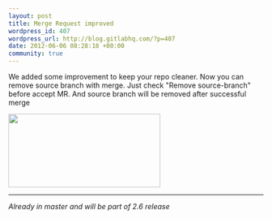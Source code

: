 ```yaml
--- 
layout: post
title: Merge Request improved
wordpress_id: 407
wordpress_url: http://blog.gitlabhq.com/?p=407
date: 2012-06-06 08:28:18 +00:00
community: true
---
```

<p>We added some improvement to keep your repo cleaner. Now you can remove source branch with merge.
 Just check "Remove source-branch" before accept MR. And source branch will be removed after successful merge </p>
<a href="http://blog.gitlabhq.com/wp-content/uploads/2012/06/gitlab_remove_branch.png"><img src="http://blog.gitlabhq.com/wp-content/uploads/2012/06/gitlab_remove_branch-300x145.png" alt="" title="gitlab_remove_branch" width="300" height="145" class="alignleft size-medium wp-image-408" /></a>

<hr/>
<cite>Already in master and will be part of 2.6 release</cite>
